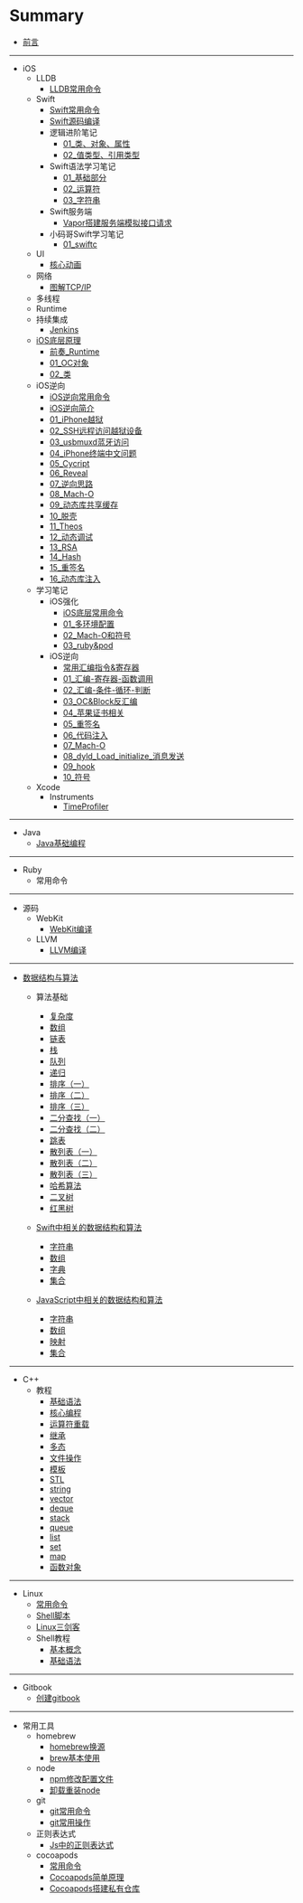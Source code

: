 # Summary

* [前言](README.md)

---

* iOS
  * LLDB
    * [LLDB常用命令](articles/iOS/lldb/LLDB常用命令.md)
  * Swift
    * [Swift常用命令](articles/iOS/swift/Swift常用命令.md)
    * [Swift源码编译](articles/iOS/swift/Swift源码编译.md)
    * 逻辑进阶笔记
      * [01_类、对象、属性](articles/iOS/swift/logicEdu/01_类、对象、属性.md)
      * [02_值类型、引用类型](articles/iOS/swift/logicEdu/02_值类型、引用类型.md)
    * Swift语法学习笔记
      * [01_基础部分](articles/iOS/swift/language/01_基础部分.md)
      * [02_运算符](articles/iOS/swift/language/02_运算符.md)
      * [03_字符串](articles/iOS/swift/language/03_字符串.md)
    * Swift服务端
      * [Vapor搭建服务端模拟接口请求](articles/iOS/swift/server/Vapor搭建服务端模拟接口请求.md)
    * 小码哥Swift学习笔记
      * [01_swiftc](articles/iOS/swift/mjswift/01_swiftc.md)
  * UI
    * [核心动画](articles/iOS/ui/CoreAnimation.md)
  * 网络
    * [图解TCP/IP](articles/iOS/network/tcpip.md)
  * 多线程
  * Runtime
  * 持续集成
    * [Jenkins](articles/iOS/ci/jenkins.md)
  * [iOS底层原理](articles/iOS/underlying/index.md)
    * [前奏_Runtime](articles/iOS/underlying/pre_runtime.md)
    * [01_OC对象](articles/iOS/underlying/01_object.md)
    * [02_类](articles/iOS/underlying/02_class.md)
  * iOS逆向
    * [iOS逆向常用命令](articles/iOS/iosre/command_iosre.md)
    * [iOS逆向简介](articles/iOS/iosre/iosre.md)
    * [01_iPhone越狱](articles/iOS/iosre/01_jailbreak.md)
    * [02_SSH远程访问越狱设备](articles/iOS/iosre/02_ssh.md)
    * [03_usbmuxd蓝牙访问](articles/iOS/iosre/03_usbmuxd.md)
    * [04_iPhone终端中文问题](articles/iOS/iosre/04_terminal_zh.md)
    * [05_Cycript](articles/iOS/iosre/05_cycript.md)
    * [06_Reveal](articles/iOS/iosre/06_reveal.md)
    * [07_逆向思路](articles/iOS/iosre/07_reverse.md)
    * [08_Mach-O](articles/iOS/iosre/08_macho.md)
    * [09_动态库共享缓存](articles/iOS/iosre/09_dyld_shared_cache.md)
    * [10_脱壳](articles/iOS/iosre/10_dumpdecrypted.md)
    * [11_Theos](articles/iOS/iosre/11_theos.md)
    * [12_动态调试](articles/iOS/iosre/12_debug.md)
    * [13_RSA](articles/iOS/iosre/13_rsa.md)
    * [14_Hash](articles/iOS/iosre/14_hash.md)
    * [15_重签名](articles/iOS/iosre/15_resign.md)
    * [16_动态库注入](articles/iOS/iosre/16_injection.md)
  * 学习笔记
    * iOS强化
      * [iOS底层常用命令](articles/iOS/note/iOS强化/command_ioslowlevel.md)
      * [01_多环境配置](articles/iOS/note/iOS强化/01_多环境配置.md)
      * [02_Mach-O和符号](articles/iOS/note/iOS强化/02_Mach-O和符号.md)
      * [03_ruby&pod](articles/iOS/note/iOS强化/03_pod.md)
    * iOS逆向
      * [常用汇编指令&寄存器](articles/iOS/renote/re_order.md)
      * [01_汇编-寄存器-函数调用](articles/iOS/renote/01_asm.md)
      * [02_汇编-条件-循环-判断](articles/iOS/renote/02_asm.md)
      * [03_OC&Block反汇编](articles/iOS/renote/03_oc_asm.md)
      * [04_苹果证书相关](articles/iOS/renote/04_apple_der.md)
      * [05_重签名](articles/iOS/renote/05_resign.md)
      * [06_代码注入](articles/iOS/renote/06_inject.md)
      * [07_Mach-O](articles/iOS/renote/07_macho.md)
      * [08_dyld_Load_initialize_消息发送](articles/iOS/renote/08_dyld.md)
      * [09_hook](articles/iOS/renote/09_hook.md)
      * [10_符号](articles/iOS/renote/10_symbol.md)
  * Xcode
    * Instruments
      * [TimeProfiler](articles/iOS/xcode/instruments/time_profiler.md)

---

* Java
  * [Java基础编程](articles/java/fundation.md)

---

* Ruby
  * 常用命令

---

* 源码
  * WebKit
    * [WebKit编译](articles/opensource/webkit/webkitcompile.md)
  * LLVM
    * [LLVM编译](articles/opensource/llvm/llvmcompile.md)

----

* [数据结构与算法](articles/algorithm/算法.md)
  * 算法基础
    * [复杂度](articles/algorithm/geektime_note/01_复杂度.md)
    * [数组](articles/algorithm/geektime_note/02_数组.md)
    * [链表](articles/algorithm/geektime_note/03_链表.md)
    * [栈](articles/algorithm/geektime_note/04_栈.md)
    * [队列](articles/algorithm/geektime_note/05_队列.md)
    * [递归](articles/algorithm/geektime_note/06_递归.md)
    * [排序（一）](articles/algorithm/geektime_note/07_排序_1.md)
    * [排序（二）](articles/algorithm/geektime_note/07_排序_2.md)
    * [排序（三）](articles/algorithm/geektime_note/07_排序_3.md)
    * [二分查找（一）](articles/algorithm/geektime_note/08_二分查找_1.md)
    * [二分查找（二）](articles/algorithm/geektime_note/08_二分查找_2.md)
    * [跳表](articles/algorithm/geektime_note/09_跳表.md)
    * [散列表（一）](articles/algorithm/geektime_note/10_散列表_1.md)
    * [散列表（二）](articles/algorithm/geektime_note/10_散列表_2.md)
    * [散列表（三）](articles/algorithm/geektime_note/10_散列表_3.md)
    * [哈希算法](articles/algorithm/geektime_note/11_哈希算法.md)
    * [二叉树](articles/algorithm/geektime_note/12_二叉树.md)
    * [红黑树](articles/algorithm/geektime_note/13_红黑树.md)
  * [Swift中相关的数据结构和算法](articles/algorithm/swift_algorithm/index.md)
    * [字符串](articles/algorithm/swift_algorithm/String.md)
    * [数组](articles/algorithm/swift_algorithm/Array.md)
    * [字典](articles/algorithm/swift_algorithm/Dictionary.md)
    * [集合](articles/algorithm/swift_algorithm/Set.md)
  * [JavaScript中相关的数据结构和算法](articles/algorithm/js_algorithm/index.md)

    * [字符串](articles/algorithm/js_algorithm/String.md)
    * [数组](articles/algorithm/js_algorithm/Array.md)
    * [映射](articles/algorithm/js_algorithm/Map.md)
    * [集合](articles/algorithm/js_algorithm/Set.md)

---

* C++
  * 教程
    * [基础语法](articles/c++/教程/基础语法.md)
    * [核心编程](articles/c++/教程/核心编程.md)
    * [运算符重载](articles/c++/教程/运算符重载.md)
    * [继承](articles/c++/教程/继承.md)
    * [多态](articles/c++/教程/多态.md)
    * [文件操作](articles/c++/教程/文件操作.md)
    * [模板](articles/c++/教程/模板.md)
    * [STL](articles/c++/教程/STL.md)
    * [string](articles/c++/教程/string.md)
    * [vector](articles/c++/教程/vector.md)
    * [deque](articles/c++/教程/deque.md)
    * [stack](articles/c++/教程/stack.md)
    * [queue](articles/c++/教程/queue.md)
    * [list](articles/c++/教程/list.md)
    * [set](articles/c++/教程/set.md)
    * [map](articles/c++/教程/map.md)
    * [函数对象](articles/c++/教程/函数对象.md)

---

* Linux
  * [常用命令](articles/linux/常用命令.md)
  * [Shell脚本](articles/linux/shell_script.md)
  * [Linux三剑客](articles/linux/linux三剑客.md)
  * Shell教程
    * [基本概念](articles/linux/shell教程/基本概念.md)
    * [基础语法](articles/linux/shell教程/基础语法.md)

---

* Gitbook
  * [创建gitbook](articles/gitbook/01_创建gitbook.md)

---

* 常用工具
  * homebrew
    * [homebrew换源](articles/tool/homebrew/homebrew换源.md)
    * [brew基本使用](articles/tool/homebrew/brew基本使用.md)
  * node
    * [npm修改配置文件](articles/tool/node/npm修改配置文件.md)
    * [卸载重装node](articles/tool/node/卸载node.md)
  * git
    * [git常用命令](articles/tool/git/git常用命令.md)
    * [git常用操作](articles/tool/git/git常用操作.md)
  * 正则表达式
    * [Js中的正则表达式](articles/tool/reg/reg.md)
  * cocoapods
    * [常用命令](articles/tool/cocoapods/常用命令.md)
    * [Cocoapods简单原理](articles/tool/cocoapods/简单原理.md)
    * [Cocoapods搭建私有仓库](articles/tool/cocoapods/搭建私有库.md)

